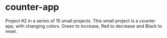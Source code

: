 # counter-app
Project #2 in a series of 15 small projects. This small project is a counter app, with changing colors. Green to increase, Red to decrease and Black to reset. 
